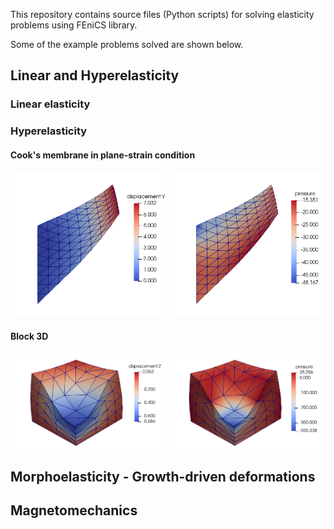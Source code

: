 This repository contains source files (Python scripts) for solving elasticity problems using FEniCS library.

Some of the example problems solved are shown below.

## Linear and Hyperelasticity
### Linear elasticity


### Hyperelasticity

#### Cook's membrane in plane-strain condition
<img src="./LinearAndHyperelastic/Cooksmembrane2D/Cooksmembrane2d-NH-nelem8-dispY.png" alt="Y-displacement" width="250"/>
<img src="./LinearAndHyperelastic/Cooksmembrane2D/Cooksmembrane2d-NH-nelem8-pressure.png" alt="Pressure" width="250"/>


#### Block 3D
<img src="./LinearAndHyperelastic/block3d/block3d-nelem4-dispZ.png" alt="Y-displacement" width="250"/>
<img src="./LinearAndHyperelastic/block3d/block3d-nelem4-pressure.png" alt="Pressure" width="250"/>


## Morphoelasticity - Growth-driven deformations

## Magnetomechanics
